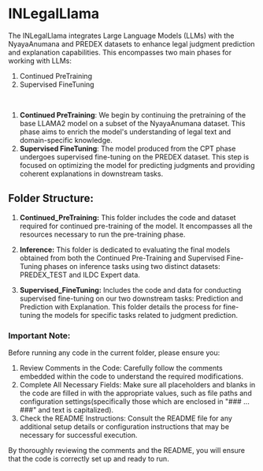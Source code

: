 # INLegalLlama
The INLegalLlama integrates Large Language Models (LLMs) with the NyayaAnumana and PREDEX datasets to enhance legal judgment prediction and explanation capabilities. 
This encompasses two main phases for working with LLMs:
1. Continued PreTraining
2. Supervised FineTuning
<br/>

1. **Continued PreTraining**: We begin by continuing the pretraining of the base LLAMA2 model on a subset of the NyayaAnumana dataset. This phase aims to enrich the model's understanding of legal text and domain-specific knowledge.
2. **Supervised FineTuning**: The model produced from the CPT phase undergoes supervised fine-tuning on the PREDEX dataset. This step is focused on optimizing the model for predicting judgments and providing coherent explanations in downstream tasks.

## Folder Structure:
1. **Continued_PreTraining:** This folder includes the code and dataset required for continued pre-training of the model. It encompasses all the resources necessary to run the pre-training phase.

2. **Inference:** This folder is dedicated to evaluating the final models obtained from both the Continued Pre-Training and Supervised Fine-Tuning phases on inference tasks using two distinct datasets: PREDEX_TEST and ILDC Expert data.

3. **Supervised_FineTuning:** Includes the code and data for conducting supervised fine-tuning on our two downstream tasks: Prediction and Prediction with Explanation. This folder details the process for fine-tuning the models for specific tasks related to judgment prediction.

### Important Note:
Before running any code in the current folder, please ensure you:
1. Review Comments in the Code: Carefully follow the comments embedded within the code to understand the required modifications.
2. Complete All Necessary Fields: Make sure all placeholders and blanks in the code are filled in with the appropriate values, such as file paths and configuration settings(specifically those which are enclosed in "### ... ###" and text is capitalized).
3. Check the README Instructions: Consult the README file for any additional setup details or configuration instructions that may be necessary for successful execution.

By thoroughly reviewing the comments and the README, you will ensure that the code is correctly set up and ready to run. 

